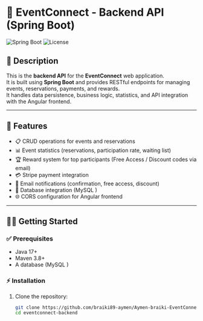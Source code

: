 # 🎯 EventConnect - Backend API (Spring Boot)

![Spring Boot](https://img.shields.io/badge/Spring%20Boot-3.2.2-brightgreen)
![License](https://img.shields.io/badge/License-MIT-blue.svg)

## 📖 Description

This is the **backend API** for the **EventConnect** web application.  
It is built using **Spring Boot** and provides RESTful endpoints for managing events, reservations, payments, and rewards.  
It handles data persistence, business logic, statistics, and API integration with the Angular frontend.

---

## 🚀 Features

- 📋 CRUD operations for events and reservations
- 📊 Event statistics (reservations, participation rate, waiting list)
- 🏆 Reward system for top participants (Free Access / Discount codes via email)
- 💳 Stripe payment integration
- 📨 Email notifications (confirmation, free access, discount)
- 💾 Database integration (MySQL )
- 🌐 CORS configuration for Angular frontend

---

## 🧑‍💻 Getting Started

### ✅ Prerequisites

- Java 17+
- Maven 3.8+
- A database (MySQL )

### ⚡ Installation

1. Clone the repository:
   ```bash
   git clone https://github.com/braiki89-aymen/Aymen-braiki-EventConnect-Lot1-Back.git
   cd eventconnect-backend
